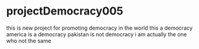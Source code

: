 # projectDemocracy005
this is new project for promoting democracy in the world
this a democracy
america is a democracy
pakistan is not democracy
i am actually the one who not the same